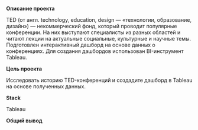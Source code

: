 **Описание проекта**

TED (от англ. technology, education, design — «технологии, образование, дизайн») — некоммерческий фонд, который проводит популярные конференции. На них выступают специалисты из разных областей и читают лекции на актуальные социальные, культурные и научные темы. Подготовлен интерактивный дашборд на основе данных о конференциях. Для создания дашбордов использован BI-инструмент Tableau.

**Цель проекта**

Исследовать историю TED-конференций и создадите дашборд в Tableau на основе полученных данных.
 
**Stack**

Tableau

**Общий вывод**


